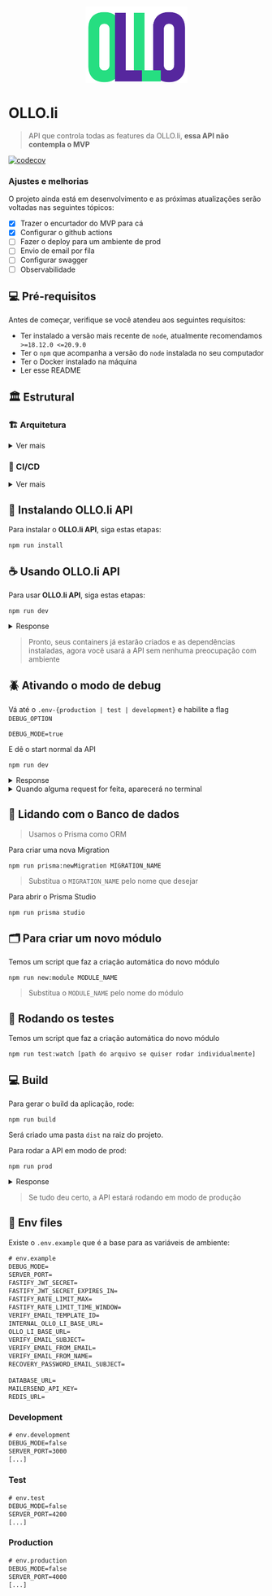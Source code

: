 <div align="center">
<img src="./resource/images/logo-ollo.png" width="200px;" height="150px">
</div>

# OLLO.li

> API que controla todas as features da OLLO.li, **essa API não contempla o MVP**

[![codecov](https://codecov.io/gh/olloapp/ollo-link-api/graph/badge.svg?token=i92IIJ25y9)](https://codecov.io/gh/olloapp/ollo-link-api)

### Ajustes e melhorias

O projeto ainda está em desenvolvimento e as próximas atualizações serão voltadas nas seguintes tópicos:

- [x] Trazer o encurtador do MVP para cá
- [x] Configurar o github actions
- [ ] Fazer o deploy para um ambiente de prod
- [ ] Envio de email por fila
- [ ] Configurar swagger
- [ ] Observabilidade

## 💻 Pré-requisitos

Antes de começar, verifique se você atendeu aos seguintes requisitos:

- Ter instalado a versão mais recente de `node`, atualmente recomendamos `>=18.12.0 <=20.9.0`
- Ter o `npm` que acompanha a versão do `node` instalada no seu computador
- Ter o Docker instalado na máquina
- Ler esse README

## 🏛️ Estrutural

### 🏗️ Arquitetura

<details>
<summary>Ver mais</summary>

<div align="center">
<img src="./docs/architecture.drawio.png" width="600px;">
</div>
</details>

### 👷 CI/CD

<details>
<summary>Ver mais</summary>

<div align="center">
<img src="./docs/deploy.drawio.png" width="600px;">
</div>
</details>

## 🚀 Instalando OLLO.li API

Para instalar o **OLLO.li API**, siga estas etapas:

```
npm run install
```

## ☕ Usando OLLO.li API

Para usar **OLLO.li API**, siga estas etapas:

```
npm run dev
```

<details>
<summary>Response</summary>

<div align="center">
<img src="./docs/debug-mode-inactive.png"/>
</div>
</details>

> Pronto, seus containers já estarão criados e as dependências instaladas, agora você usará a API sem nenhuma preocupação com ambiente

## 🪲 Ativando o modo de debug

Vá até o `.env-{production | test | development}` e habilite a flag `DEBUG_OPTION`

```
DEBUG_MODE=true
```

E dê o start normal da API

```
npm run dev
```

<details>
<summary>Response</summary>

<div align="center">
<img src="./docs/debug-mode-active.png"/>
</div>
</details>

<details>
<summary>Quando alguma request for feita, aparecerá no terminal</summary>

<div align="center">
<img src="./docs/request-debug-on.png"/>
</div>
</details>

## 💽 Lidando com o Banco de dados

> Usamos o Prisma como ORM

Para criar uma nova Migration

```
npm run prisma:newMigration MIGRATION_NAME
```

> Substitua o `MIGRATION_NAME` pelo nome que desejar

Para abrir o Prisma Studio

```
npm run prisma studio
```

## 🗂️ Para criar um novo módulo

Temos um script que faz a criação automática do novo módulo

```
npm run new:module MODULE_NAME
```

> Substitua o `MODULE_NAME` pelo nome do módulo

## 👀 Rodando os testes

Temos um script que faz a criação automática do novo módulo

```
npm run test:watch [path do arquivo se quiser rodar individualmente]
```

## 💻 Build

Para gerar o build da aplicação, rode:

```
npm run build
```

Será criado uma pasta `dist` na raiz do projeto.

Para rodar a API em modo de prod:

```
npm run prod
```

<details>
<summary>Response</summary>

<div align="center">
<img src="./docs/prod.png"/>
</div>
</details>

> Se tudo deu certo, a API estará rodando em modo de produção

## 🌳 Env files

Existe o `.env.example` que é a base para as variáveis de ambiente:

```
# env.example
DEBUG_MODE=
SERVER_PORT=
FASTIFY_JWT_SECRET=
FASTIFY_JWT_SECRET_EXPIRES_IN=
FASTIFY_RATE_LIMIT_MAX=
FASTIFY_RATE_LIMIT_TIME_WINDOW=
VERIFY_EMAIL_TEMPLATE_ID=
INTERNAL_OLLO_LI_BASE_URL=
OLLO_LI_BASE_URL=
VERIFY_EMAIL_SUBJECT=
VERIFY_EMAIL_FROM_EMAIL=
VERIFY_EMAIL_FROM_NAME=
RECOVERY_PASSWORD_EMAIL_SUBJECT=

DATABASE_URL=
MAILERSEND_API_KEY=
REDIS_URL=
```

### Development

```
# env.development
DEBUG_MODE=false
SERVER_PORT=3000
[...]
```

### Test

```
# env.test
DEBUG_MODE=false
SERVER_PORT=4200
[...]
```

### Production

```
# env.production
DEBUG_MODE=false
SERVER_PORT=4000
[...]
```
